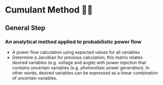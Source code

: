 # Cumulant Method :man_scientist:

## General Step

### An analytical method applied to probabilistic power flow

- A power flow calculation using expected values for all variables
- Determine a Jacobian for previous calculation, this matrix relates desired variables (e.g. voltage and angle) with power injection that contains uncertain variables (e.g. photovoltaic power generation). In other words, desired variables can be expressed as a linear combination of uncertain variables.


